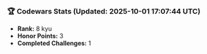 ### 🏆 Codewars Stats (Updated: 2025-10-01 17:07:44 UTC)

- **Rank:** 8 kyu
- **Honor Points:** 3
- **Completed Challenges:** 1
